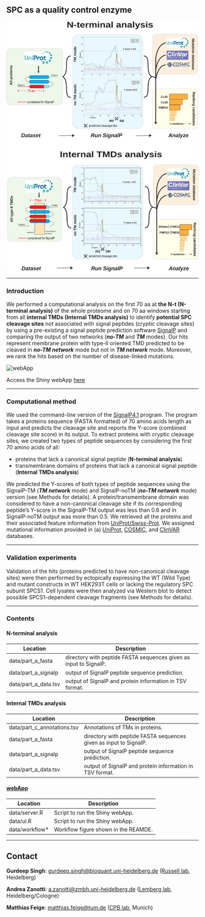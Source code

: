 ## SPC as a quality control enzyme

![Workflow](webApp/workflow.png)

---

### Introduction

We performed a computational analysis on the first 70 aa at **the N-t (N-terminal analysis)** of the
whole proteome and on 70 aa windows starting from all **internal TMDs (Internal TMDs analysis)** to
identify **potential SPC cleavage sites** not associated with signal peptides (cryptic cleavage sites) by
using a pre-existing a signal peptide prediction software [SignalP](https://pubmed.ncbi.nlm.nih.gov/21959131/) and comparing the output of two
networks (***no-TM*** and ***TM*** modes). Our hits represent membrane protein with type-II oriented TMD
predicted to be cleaved in ***no-TM network*** mode but not in ***TM network*** mode. Moreover, we rank the hits based on the number
of disease-linked mutations.

![webApp](https://github.com/russelllab/spc/blob/main/webApp/webApp.gif)

Access the Shiny webApp [here](http://shiny.russelllab.org/spc/webApp/)

---

### Computational method
We used the command-line version of the [SignalP4.1](https://services.healthtech.dtu.dk/service.php?SignalP-4.1) program. The program takes a proteins sequence (FASTA formatted) of 70 amino acids length as input and predicts the
cleavage site and reports the Y-score (combined cleavage site score) in its output. To extract
proteins with cryptic cleavage sites, we created two types of peptide sequences by considering the first 70 amino acids of all:
- proteins that lack a canonical signal peptide (**N-terminal analysis**)
- transmembrane domains of proteins that lack a canonical signal peptide (**Internal TMDs analysis**)

We predicted the Y-scores of both types of peptide sequences using the SignalP-TM (***TM network*** mode) and SignalP-noTM (***no-TM network*** mode) version (see Methods for details).
A protein/transmembrane domain was considered to have a non-canonical cleavage site if
its corresponding peptide’s Y-score in the SignalP-TM output was less than 0.6 and in SignalP-noTM output was more than 0.5. We retrieved all
the proteins and their associated feature information from [UniProt/Swiss-Prot](https://pubmed.ncbi.nlm.nih.gov/14681372/).
We assigned mutational information provided in (a)
[UniProt](https://pubmed.ncbi.nlm.nih.gov/14681372/), [COSMIC](https://pubmed.ncbi.nlm.nih.gov/30371878/), and [ClinVAR](https://pubmed.ncbi.nlm.nih.gov/29165669/) databases.

---

### Validation experiments
  Validation of the hits (proteins predicted to have non-canonical cleavage sites) were then performed by ectopically expressing the WT (Wild Type) and mutant constructs in
  WT HEK293T cells or lacking the regulatory SPC subunit SPCS1. Cell lysates were then analyzed
  via Western blot to detect possible SPCS1-dependent cleavage fragments (see Methods for details).

---

### Contents
#### N-terminal analysis
| Location | Description |
| ------ | ----------- |
| data/part_a_fasta | directory with peptide FASTA sequences given as input to SignalP. |
| data/part_a_signalp | output of SignalP peptide sequence prediction. |
| data/part_a_data.tsv | output of SignalP and protein information in TSV format. |

#### Internal TMDs analysis
| Location | Description |
| ------ | ----------- |
| data/part_c_annotations.tsv | Annotations of TMs in proteins. |
| data/part_a_fasta | directory with peptide FASTA sequences given as input to SignalP. |
| data/part_a_signalp | output of SignalP peptide sequence prediction. |
| data/part_a_data.tsv | output of SignalP and protein information in TSV format. |

#### [webApp](http://spc.russelllab.org)
| Location | Description |
| ------ | ----------- |
| data/server.R | Script to run the Shiny webApp. |
| data/ui.R | Script to run the Shiny webApp. |
| data/workflow* | Workflow figure shown in the REAMDE. |

---

## Contact
  **Gurdeep Singh**: gurdeep.singh@bioquant.uni-heidelberg.de ([Russell lab](russelllab.org), Heidelberg)

  **Andrea Zanotti**: a.zanotti@zmbh.uni-heidelberg.de ([Lemberg lab](https://biochemie-med.uni-koeln.de/en/research/research-groups/lemberg-lab), Heidelberg/Cologne)

  **Matthias Feige**: matthias.feige@tum.de ([CPB lab](https://www.department.ch.tum.de/cell/home/), Munich)

